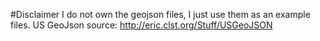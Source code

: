 #Disclaimer
I do not own the geojson files, I just use them as an example files.
US GeoJson source: http://eric.clst.org/Stuff/USGeoJSON